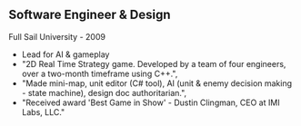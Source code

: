 ## Software Engineer & Design

Full Sail University - 2009

* Lead for AI & gameplay
* "2D Real Time Strategy game. Developed by a team of four engineers, over a two-month timeframe using C++.",
* "Made mini-map, unit editor (C# tool), AI (unit & enemy decision making - state machine), design doc authoritarian.",
* "Received award 'Best Game in Show' - Dustin Clingman, CEO at IMI Labs, LLC."
